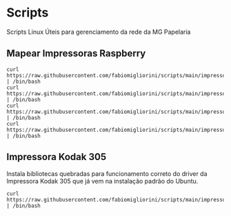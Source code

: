 # Scripts
Scripts Linux Úteis para gerenciamento da rede da MG Papelaria

## Mapear Impressoras Raspberry
```
curl https://raw.githubusercontent.com/fabiomigliorini/scripts/main/impressoras/botanico.sh | /bin/bash
curl https://raw.githubusercontent.com/fabiomigliorini/scripts/main/impressoras/centro.sh | /bin/bash
curl https://raw.githubusercontent.com/fabiomigliorini/scripts/main/impressoras/imperial.sh | /bin/bash
curl https://raw.githubusercontent.com/fabiomigliorini/scripts/main/impressoras/andremaggi.sh | /bin/bash
```

## Impressora Kodak 305

Instala bibliotecas quebradas para funcionamento correto do driver da Impressora Kodak 305 que já vem na instalação padrão do Ubuntu.

```
curl https://raw.githubusercontent.com/fabiomigliorini/scripts/main/impressoras/kodak.sh | /bin/bash
```